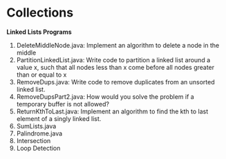 # Collections

**Linked Lists Programs**
  1. DeleteMiddleNode.java: Implement an algorithm to delete a node in the middle
  2. PartitionLinkedList.java: Write code to partition a linked list around a value x, such that all nodes less than x come before all             nodes greater than or equal to x
  3. RemoveDups.java: Write code to remove duplicates from an unsorted linked list.
  4. RemoveDupsPart2.java: How would you solve the problem if a temporary buffer is not allowed?
  5. ReturnKthToLast.java: Implement an algorithm to find the kth to last element of a singly linked list.
  6. SumLists.java
  7. Palindrome.java
  8. Intersection
  9. Loop Detection
